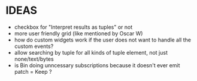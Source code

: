 # IDEAS
- checkbox for "Interpret results as tuples" or not
- more user friendly grid (like mentioned by Oscar W)
- how do custom widgets work if the user does not want to handle all the custom events?
- allow searching by tuple for all kinds of tuple element, not just none/text/bytes
- is Bin doing unncessary subscriptions because it doesn't ever emit patch = Keep ?